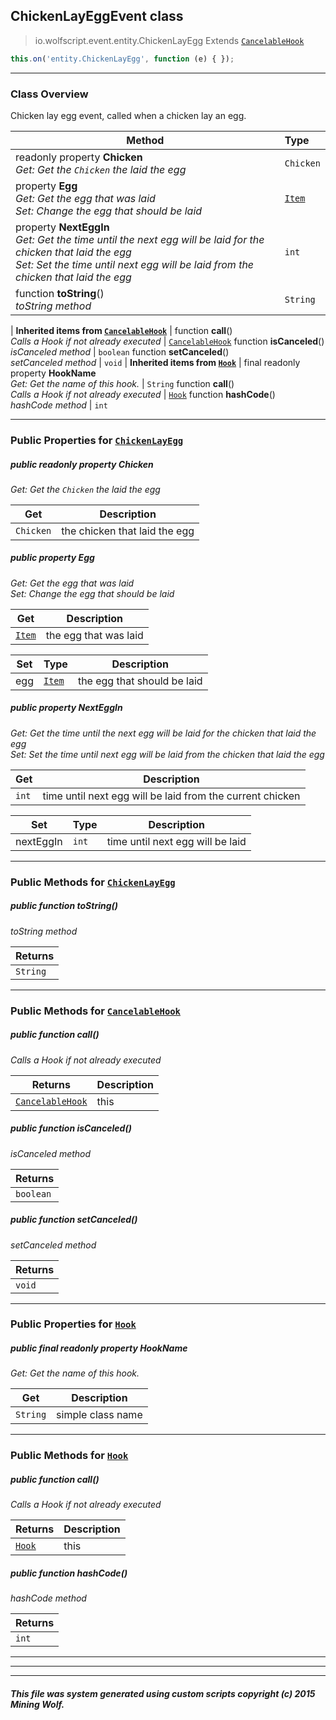 ## ChickenLayEggEvent __class__

>io.wolfscript.event.entity.ChickenLayEgg
>Extends [`CancelableHook`](../../hook/CancelableHook.md)
``` javascript
this.on('entity.ChickenLayEgg', function (e) { });
```


---

### Class Overview

Chicken lay egg event, called when a chicken lay an egg.

Method | Type   
--- | :--- 
 readonly property __Chicken__ <br> _Get: Get the `Chicken` the laid the egg_ | `Chicken`
  property __Egg__ <br> _Get: Get the egg that was laid<br>Set: Change the egg that should be laid_ | [`Item`](../../api/inventory/Item.md)
  property __NextEggIn__ <br> _Get: Get the time until the next egg will be laid for the chicken that laid the egg<br>Set: Set the time until next egg will be laid from the chicken that laid the egg_ | `int`
 function __toString__() <br> _toString method_ | `String`
 |
__Inherited items from [`CancelableHook`](../../hook/CancelableHook.md)__ |
 function __call__() <br> _Calls a Hook if not already executed_ | [`CancelableHook`](../../hook/CancelableHook.md)
 function __isCanceled__() <br> _isCanceled method_ | `boolean`
 function __setCanceled__() <br> _setCanceled method_ | `void`
 |
__Inherited items from [`Hook`](../../hook/Hook.md)__ |
final readonly property __HookName__ <br> _Get: Get the name of this hook._ | `String`
 function __call__() <br> _Calls a Hook if not already executed_ | [`Hook`](../../hook/Hook.md)
 function __hashCode__() <br> _hashCode method_ | `int`







---


### Public Properties for [`ChickenLayEgg`](ChickenLayEgg.md)

##### <a id='chicken'></a>public  readonly property __Chicken__

_Get: Get the `Chicken` the laid the egg_

Get | Description
--- | --- 
`Chicken` | the chicken that laid the egg



##### <a id='egg'></a>public   property __Egg__

_Get: Get the egg that was laid<br>Set: Change the egg that should be laid_

Get | Description
--- | --- 
[`Item`](../../api/inventory/Item.md) | the egg that was laid

Set | Type | Description  
--- | --- | --- 
egg | [`Item`](../../api/inventory/Item.md) | the egg that should be laid


##### <a id='nexteggin'></a>public   property __NextEggIn__

_Get: Get the time until the next egg will be laid for the chicken that laid the egg<br>Set: Set the time until next egg will be laid from the chicken that laid the egg_

Get | Description
--- | --- 
`int` | time until next egg will be laid from the current chicken

Set | Type | Description  
--- | --- | --- 
nextEggIn | `int` | time until next egg will be laid


---

### Public Methods for [`ChickenLayEgg`](ChickenLayEgg.md)

##### <a id='tostring'></a>public  function __toString__()

_toString method_

Returns | 
--- | 
`String` |


---

### Public Methods for [`CancelableHook`](../../hook/CancelableHook.md)

##### <a id='call'></a>public  function __call__()

_Calls a Hook if not already executed_

Returns | Description
--- | --- 
[`CancelableHook`](../../hook/CancelableHook.md) | this


##### <a id='iscanceled'></a>public  function __isCanceled__()

_isCanceled method_

Returns | 
--- | 
`boolean` |


##### <a id='setcanceled'></a>public  function __setCanceled__()

_setCanceled method_

Returns | 
--- | 
`void` |


---

### Public Properties for [`Hook`](../../hook/Hook.md)

##### <a id='hookname'></a>public final readonly property __HookName__

_Get: Get the name of this hook._

Get | Description
--- | --- 
`String` | simple class name



---

### Public Methods for [`Hook`](../../hook/Hook.md)

##### <a id='call'></a>public  function __call__()

_Calls a Hook if not already executed_

Returns | Description
--- | --- 
[`Hook`](../../hook/Hook.md) | this


##### <a id='hashcode'></a>public  function __hashCode__()

_hashCode method_

Returns | 
--- | 
`int` |


---


---


---


##### This file was system generated using custom scripts copyright (c) 2015 Mining Wolf.
	

